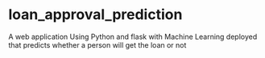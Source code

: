 # loan_approval_prediction
A web application Using Python and flask with Machine Learning deployed that predicts whether a person will get the loan or not 
